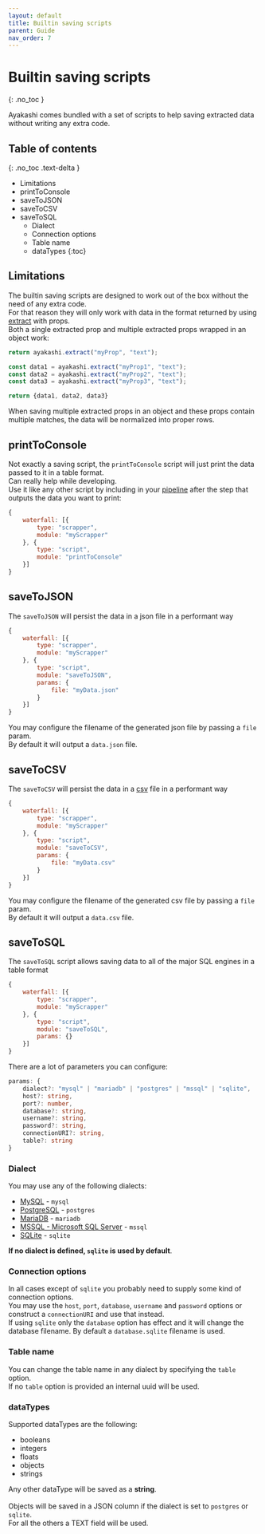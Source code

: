 ```yaml
---
layout: default
title: Builtin saving scripts
parent: Guide
nav_order: 7
---
```


<!-- markdownlint-disable MD022 -->
# Builtin saving scripts
{: .no_toc }
<!-- markdownlint-enable MD022 -->

Ayakashi comes bundled with a set of scripts to help saving extracted data without writing any extra code.  

<!-- markdownlint-disable MD022 -->
## Table of contents
{: .no_toc .text-delta }
<!-- markdownlint-enable MD022 -->

* Limitations
* printToConsole
* saveToJSON
* saveToCSV
* saveToSQL
  * Dialect
  * Connection options
  * Table name
  * dataTypes
{:toc}

## Limitations

The builtin saving scripts are designed to work out of the box without the need of any extra code.  
For that reason they will only work with data in the format returned by using [extract](/docs/guide/data-extraction.html)
with props.  
Both a single extracted prop and multiple extracted props wrapped in an object work:

```js
return ayakashi.extract("myProp", "text");
```

```js
const data1 = ayakashi.extract("myProp1", "text");
const data2 = ayakashi.extract("myProp2", "text");
const data3 = ayakashi.extract("myProp3", "text");

return {data1, data2, data3}
```

When saving multiple extracted props in an object and these props contain multiple matches, the data will be normalized
into proper rows.

## printToConsole

Not exactly a saving script, the `printToConsole` script will just print the data passed to it in a table format.  
Can really help while developing.  
Use it like any other script by including in your [pipeline](/docs/guide/tour.html#pipelines) after the step that
outputs the data you want to print:

```js
{
    waterfall: [{
        type: "scrapper",
        module: "myScrapper"
    }, {
        type: "script",
        module: "printToConsole"
    }]
}
```

## saveToJSON

The `saveToJSON` will persist the data in a json file in a performant way

```js
{
    waterfall: [{
        type: "scrapper",
        module: "myScrapper"
    }, {
        type: "script",
        module: "saveToJSON",
        params: {
            file: "myData.json"
        }
    }]
}
```

You may configure the filename of the generated json file by passing a `file` param.  
By default it will output a `data.json` file.

## saveToCSV

The `saveToCSV` will persist the data in a [csv](https://en.wikipedia.org/wiki/Comma-separated_values)
file in a performant way

```js
{
    waterfall: [{
        type: "scrapper",
        module: "myScrapper"
    }, {
        type: "script",
        module: "saveToCSV",
        params: {
            file: "myData.csv"
        }
    }]
}
```

You may configure the filename of the generated csv file by passing a `file` param.  
By default it will output a `data.csv` file.

## saveToSQL

The `saveToSQL` script allows saving data to all of the major SQL engines in a table format

```js
{
    waterfall: [{
        type: "scrapper",
        module: "myScrapper"
    }, {
        type: "script",
        module: "saveToSQL",
        params: {}
    }]
}
```

There are a lot of parameters you can configure:

```ts
params: {
    dialect?: "mysql" | "mariadb" | "postgres" | "mssql" | "sqlite",
    host?: string,
    port?: number,
    database?: string,
    username?: string,
    password?: string,
    connectionURI?: string,
    table?: string
}
```

### Dialect

You may use any of the following dialects:

* [MySQL](https://www.mysql.com/) - `mysql`
* [PostgreSQL](https://www.postgresql.org/) - `postgres`
* [MariaDB](https://mariadb.org/) - `mariadb`
* [MSSQL - Microsoft SQL Server](https://en.wikipedia.org/wiki/Microsoft_SQL_Server) - `mssql`
* [SQLite](https://www.sqlite.org/index.html) - `sqlite`

**If no dialect is defined, `sqlite` is used by default**.

### Connection options

In all cases except of `sqlite` you probably need to supply some kind of connection options.  
You may use the `host`, `port`, `database`, `username` and `password` options or construct a
`connectionURI` and use that instead.  
If using `sqlite` only the `database` option has effect and it will change the database filename.
By default a `database.sqlite` filename is used.

### Table name

You can change the table name in any dialect by specifying the `table` option.  
If no `table` option is provided an internal uuid will be used.

### dataTypes

Supported dataTypes are the following:

* booleans
* integers
* floats
* objects
* strings

Any other dataType will be saved as a **string**.  
<br/>
Objects will be saved in a JSON column if the dialect is set to `postgres` or `sqlite`.  
For all the others a TEXT field will be used.
